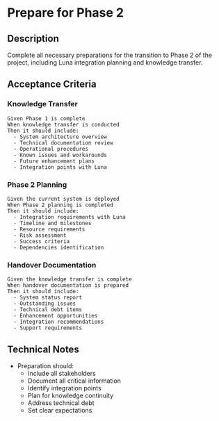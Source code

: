 # Prepare for Phase 2

## Description
Complete all necessary preparations for the transition to Phase 2 of the project, including Luna integration planning and knowledge transfer.

## Acceptance Criteria

### Knowledge Transfer
```gherkin
Given Phase 1 is complete
When knowledge transfer is conducted
Then it should include:
  - System architecture overview
  - Technical documentation review
  - Operational procedures
  - Known issues and workarounds
  - Future enhancement plans
  - Integration points with Luna
```

### Phase 2 Planning
```gherkin
Given the current system is deployed
When Phase 2 planning is completed
Then it should include:
  - Integration requirements with Luna
  - Timeline and milestones
  - Resource requirements
  - Risk assessment
  - Success criteria
  - Dependencies identification
```

### Handover Documentation
```gherkin
Given the knowledge transfer is complete
When handover documentation is prepared
Then it should include:
  - System status report
  - Outstanding issues
  - Technical debt items
  - Enhancement opportunities
  - Integration recommendations
  - Support requirements
```

## Technical Notes
- Preparation should:
  - Include all stakeholders
  - Document all critical information
  - Identify integration points
  - Plan for knowledge continuity
  - Address technical debt
  - Set clear expectations 